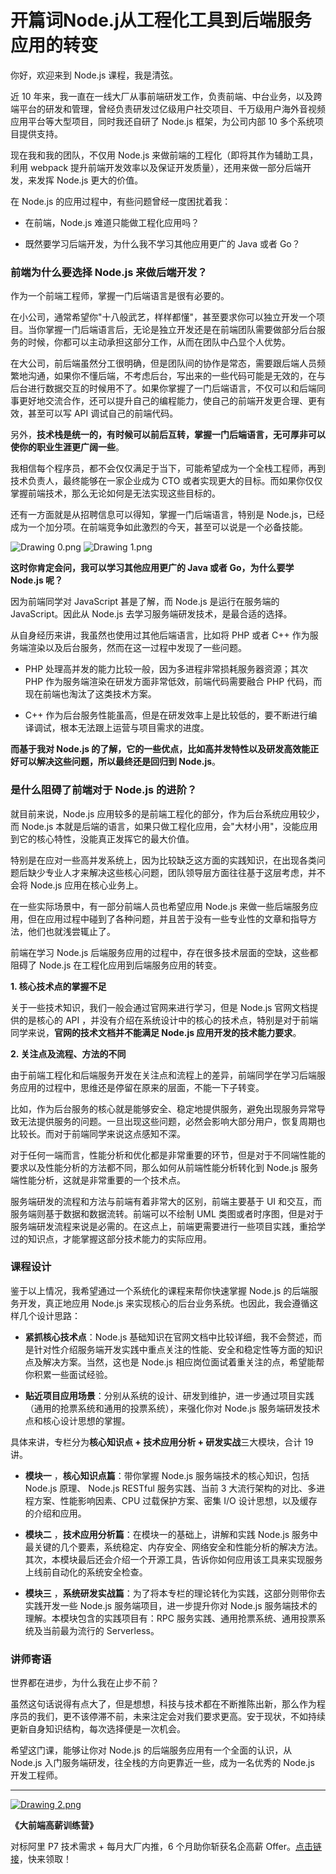 # 开篇词Node.j从工程化工具到后端服务应用的转变

你好，欢迎来到 Node.js 课程，我是清弦。

近 10 年来，我一直在一线大厂从事前端研发工作，负责前端、中台业务，以及跨端平台的研发和管理，曾经负责研发过亿级用户社交项目、千万级用户海外音视频应用平台等大型项目，同时我还自研了 Node.js 框架，为公司内部 10 多个系统项目提供支持。

现在我和我的团队，不仅用 Node.js 来做前端的工程化（即将其作为辅助工具，利用 webpack 提升前端开发效率以及保证开发质量），还用来做一部分后端开发，来发挥 Node.js 更大的价值。

在 Node.js 的应用过程中，有些问题曾经一度困扰着我：

* 在前端，Node.js 难道只能做工程化应用吗？

* 既然要学习后端开发，为什么我不学习其他应用更广的 Java 或者 Go？

### 前端为什么要选择 Node.js 来做后端开发？

作为一个前端工程师，掌握一门后端语言是很有必要的。

在小公司，通常希望你"十八般武艺，样样都懂"，甚至要求你可以独立开发一个项目。当你掌握一门后端语言后，无论是独立开发还是在前端团队需要做部分后台服务的时候，你都可以主动承担这部分工作，从而在团队中凸显个人优势。

在大公司，前后端虽然分工很明确，但是团队间的协作是常态，需要跟后端人员频繁地沟通，如果你不懂后端，不考虑后台，写出来的一些代码可能是无效的，在与后台进行数据交互的时候用不了。如果你掌握了一门后端语言，不仅可以和后端同事更好地交流合作，还可以提升自己的编程能力，使自己的前端开发更合理、更有效，甚至可以写 API 调试自己的前端代码。

另外，**技术栈是统一的，有时候可以前后互转，掌握一门后端语言，无可厚非可以使你的职业生涯更广阔一些**。

我相信每个程序员，都不会仅仅满足于当下，可能希望成为一个全栈工程师，再到技术负责人，最终能够在一家企业成为 CTO 或者实现更大的目标。而如果你仅仅掌握前端技术，那么无论如何是无法实现这些目标的。

还有一方面就是从招聘信息可以得知，掌握一门后端语言，特别是 Node.js，已经成为一个加分项。在前端竞争如此激烈的今天，甚至可以说是一个必备技能。


<Image alt="Drawing 0.png" src="https://s0.lgstatic.com/i/image6/M01/12/F9/CioPOWBBqTKAW_1kAACq0w1s3oU424.png"/> 
  

<Image alt="Drawing 1.png" src="https://s0.lgstatic.com/i/image6/M01/12/F9/CioPOWBBqTaAQhNtAAB4YN0SxUw334.png"/> 


**这时你肯定会问，我可以学习其他应用更广的 Java 或者 Go，为什么要学 Node.js 呢？**

因为前端同学对 JavaScript 甚是了解，而 Node.js 是运行在服务端的 JavaScript。因此从 Node.js 去学习服务端研发技术，是最合适的选择。

从自身经历来讲，我虽然也使用过其他后端语言，比如将 PHP 或者 C++ 作为服务端渲染以及后台服务，然而在这一过程中发现了一些问题。

* PHP 处理高并发的能力比较一般，因为多进程非常损耗服务器资源；其次 PHP 作为服务端渲染在研发方面非常低效，前端代码需要融合 PHP 代码，而现在前端也淘汰了这类技术方案。

* C++ 作为后台服务性能虽高，但是在研发效率上是比较低的，要不断进行编译调试，根本无法跟上运营与项目需求的进度。

**而基于我对 Node.js 的了解，它的一些优点，比如高并发特性以及研发高效能正好可以解决这些问题，所以最终还是回归到 Node.js**。

### 是什么阻碍了前端对于 Node.js 的进阶？

就目前来说，Node.js 应用较多的是前端工程化的部分，作为后台系统应用较少，而 Node.js 本就是后端的语言，如果只做工程化应用，会"大材小用"，没能应用到它的核心特性，没能真正发挥它的最大价值。

特别是在应对一些高并发系统上，因为比较缺乏这方面的实践知识，在出现各类问题后缺少专业人才来解决这些核心问题，团队领导层方面往往基于这层考虑，并不会将 Node.js 应用在核心业务上。

在一些实际场景中，有一部分前端人员也希望应用 Node.js 来做一些后端服务应用，但在应用过程中碰到了各种问题，并且苦于没有一些专业性的文章和指导方法，他们也就浅尝辄止了。

前端在学习 Node.js 后端服务应用的过程中，存在很多技术层面的空缺，这些都阻碍了 Node.js 在工程化应用到后端服务应用的转变。

**1. 核心技术点的掌握不足**

关于一些技术知识，我们一般会通过官网来进行学习，但是 Node.js 官网文档提供的是核心的 API ，并没有介绍在系统设计中的核心的技术点，特别是对于前端同学来说，**官网的技术文档并不能满足 Node.js 应用开发的技术能力要求**。

**2. 关注点及流程、方法的不同**

由于前端工程化和后端服务开发在关注点和流程上的差异，前端同学在学习后端服务应用的过程中，思维还是停留在原来的层面，不能一下子转变。

比如，作为后台服务的核心就是能够安全、稳定地提供服务，避免出现服务异常导致无法提供服务的问题。一旦出现这些问题，必然会影响大部分用户，恢复周期也比较长。而对于前端同学来说这点感知不深。

对于任何一端而言，性能分析和优化都是非常重要的环节，但是对于不同端性能的要求以及性能分析的方法都不同，那么如何从前端性能分析转化到 Node.js 服务端性能分析，这就是非常重要的一个技术点。

服务端研发的流程和方法与前端有着非常大的区别，前端主要基于 UI 和交互，而服务端则基于数据和数据流转。前端可以不绘制 UML 类图或者时序图，但是对于服务端研发流程来说是必需的。在这点上，前端更需要进行一些项目实践，重拾学过的知识点，才能掌握这部分技术能力的实际应用。

### 课程设计

鉴于以上情况，我希望通过一个系统化的课程来帮你快速掌握 Node.js 的后端服务开发，真正地应用 Node.js 来实现核心的后台业务系统。也因此，我会遵循这样几个设计思路：

* **紧抓核心技术点**：Node.js 基础知识在官网文档中比较详细，我不会赘述，而是针对性介绍服务端开发实践中重点关注的性能、安全和稳定性等方面的知识点及解决方案。当然，这也是 Node.js 相应岗位面试着重关注的点，希望能帮你积累一些面试经验。

* **贴近项目应用场景**：分别从系统的设计、研发到维护，进一步通过项目实践（通用的抢票系统和通用的投票系统），来强化你对 Node.js 服务端研发技术点和核心设计思想的掌握。

具体来讲，专栏分为**核心知识点 + 技术应用分析 + 研发实战**三大模块，合计 19 讲。

* **模块一** ，**核心知识点篇**：带你掌握 Node.js 服务端技术的核心知识，包括 Node.js 原理、 Node.js RESTful 服务实践、当前 3 大流行架构的对比、多进程方案、性能影响因素、CPU 过载保护方案、密集 I/O 设计思想，以及缓存的介绍和应用。

* **模块二** ，**技术应用分析篇**：在模块一的基础上，讲解和实践 Node.js 服务中最关键的几个要素，系统稳定、内存安全、网络安全和性能分析的解决方法。其次，本模块最后还会介绍一个开源工具，告诉你如何应用该工具来实现服务上线前自动化的系统安全检查。

* **模块三** ，**系统研发实战篇**：为了将本专栏的理论转化为实践，这部分则带你去实践开发一些 Node.js 服务端项目，进一步提升你对 Node.js 服务端技术的理解。本模块包含的实践项目有：RPC 服务实践、通用抢票系统、通用投票系统及当前最为流行的 Serverless。

### 讲师寄语

世界都在进步，为什么我在止步不前？

虽然这句话说得有点大了，但是想想，科技与技术都在不断推陈出新，那么作为程序员的我们，更不该停滞不前，未来注定会对我们要求更高。安于现状，不如持续更新自身知识结构，每次选择便是一次机会。

希望这门课，能够让你对 Node.js 的后端服务应用有一个全面的认识，从 Node.js 入门服务端研发，往全栈的方向更靠近一些，成为一名优秀的 Node.js 开发工程师。

*** ** * ** ***

[
<Image alt="Drawing 2.png" src="https://s0.lgstatic.com/i/image6/M00/12/FA/CioPOWBBrAKAAod-AASyC72ZqWw233.png"/> 
](https://shenceyun.lagou.com/t/mka)

**《大前端高薪训练营》**

对标阿里 P7 技术需求 + 每月大厂内推，6 个月助你斩获名企高薪 Offer。[点击链接](https://shenceyun.lagou.com/t/mka)，快来领取！

